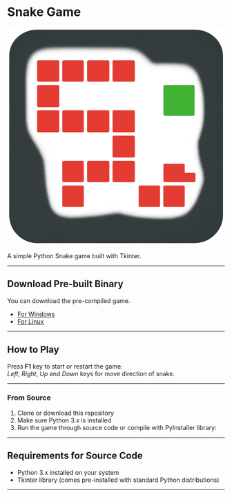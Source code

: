 # Snake Game

![Logo](src/icons/icon.png)

A simple Python Snake game built with Tkinter.  

---

## Download Pre-built Binary

You can download the pre-compiled game.
- [For Windows](https://github.com/akarshit-1609/Snake_Game_using_Python_Tkinter/raw/refs/heads/main/dist/snake_game-v1-windows.exe)
- [For Linux](https://github.com/akarshit-1609/Snake_Game_using_Python_Tkinter/raw/refs/heads/main/dist/snake_game-v1-linux)

---

## How to Play
Press **F1** key to start or restart the game.<br>
*Left*, *Right*, *Up* and *Down* keys for move direction of snake.

---

### From Source

1. Clone or download this repository
2. Make sure Python 3.x is installed
3. Run the game through source code or compile with PyInstaller library:

---

## Requirements for Source Code

- Python 3.x installed on your system
- Tkinter library (comes pre-installed with standard Python distributions)

---